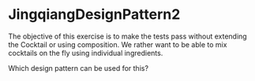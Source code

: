 JingqiangDesignPattern2
=======================

The objective of this exercise is to make the tests pass without extending the Cocktail or using composition. 
We rather want to be able to mix cocktails on the fly using individual ingredients.

Which design pattern can be used for this?
